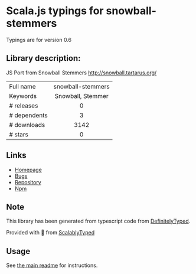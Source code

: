
# Scala.js typings for snowball-stemmers

Typings are for version 0.6

## Library description:
JS Port from Snowball Stemmers http://snowball.tartarus.org/

|                    |                 |
| ------------------ | :-------------: |
| Full name          | snowball-stemmers |
| Keywords           | Snowball, Stemmer |
| # releases         | 0 |
| # dependents       | 3 |
| # downloads        | 3142 |
| # stars            | 0 |

## Links
- [Homepage](https://github.com/mazko/jssnowball#readme)
- [Bugs](https://github.com/mazko/jssnowball/issues)
- [Repository](https://github.com/mazko/jssnowball)
- [Npm](https://www.npmjs.com/package/snowball-stemmers)
    


## Note
This library has been generated from typescript code from [DefinitelyTyped](https://definitelytyped.org).

Provided with :purple_heart: from [ScalablyTyped](https://github.com/oyvindberg/ScalablyTyped)

## Usage
See [the main readme](../../readme.md) for instructions.


